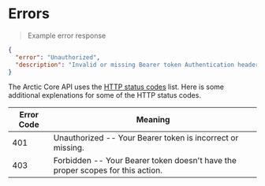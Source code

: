 # Errors

> Example error response

```json
{
  "error": "Unauthorized",
  "description": "Invalid or missing Bearer token Authentication header"
}
```

The Arctic Core API uses the [HTTP status codes](httpstatuses.com) list. Here is some additional explenations for some of the HTTP status codes.

Error Code | Meaning
---------- | -------
401 | Unauthorized -- Your Bearer token is incorrect or missing.
403 | Forbidden -- Your Bearer token doesn't have the proper scopes for this action.
